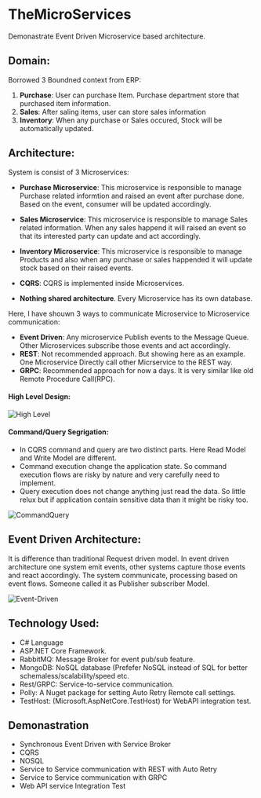 # TheMicroServices

Demonastrate Event Driven Microservice based architecture.


## Domain:

Borrowed 3 Boundned context from ERP:

1. **Purchase**: User can purchase Item. Purchase department store that purchased item information.
2. **Sales**: After saling items, user can store sales information
3. **Inventory**: When any purchase or Sales occured, Stock will be automatically updated.


## Architecture:

System is consist of 3 Microservices:

* **Purchase Microservice**: This microservice is responsible to manage Purchase related informtion and raised an event after purchase done. Based on the event,
consumer will be updated accordingly.

* **Sales Microservice**: This microservice is responsible to manage Sales related information. When any sales happend it will raised an event so that its interested
party can update and act accordingly.

* **Inventory Microservice**: This microservice is responsible to manage Products and also when any purchase or sales happended it will update stock based on their raised events.

* **CQRS**: CQRS is implemented inside Microservices.

* **Nothing shared architecture**. Every Microservice has its own database.


Here, I have shouwn 3 ways to communicate Microservice to Microservice communication:

* **Event Driven**: Any microservice Publish events to the Message Queue. Other Microservices subscribe those events and act accordingly.
* **REST**: Not recommended approach. But showing here as an example. One Microservice Directly call other Micrservice to the REST way.
* **GRPC**: Recommended approach for now a days. It is very similar like old Remote Procedure Call(RPC).  


#### High Level Design:

![High Level](https://github.com/habibsql/TheMicroservices/blob/main/Docs/highlevel.JPG?raw=true)

#### Command/Query Segrigation:

* In CQRS command and query are two distinct parts. Here Read Model and Write Model are different.
* Command execution change the application state. So command execution flows are risky by nature and very carefully need to implement.
* Query execution does not change anything just read the data. So little relux but if application contain sensitive data than
  it might be risky too. 

![CommandQuery](https://github.com/habibsql/TheMicroservices/blob/main/Docs/cq.JPG?raw=true)


## Event Driven Architecture:

It is difference than traditional Request driven model. In event driven architecture one system emit events, other systems
capture those events and react accordingly. The system communicate, processing based on event flows. Someone called
it as Publisher subscriber Model.

![Event-Driven](https://github.com/habibsql/TheMicroservices/blob/main/Docs/ed.JPG?raw=true)


## Technology Used:

* C# Language
* ASP.NET Core Framework.
* RabbitMQ: Message Broker for event pub/sub feature.
* MongoDB: NoSQL database (Prefefer NoSQL instead of SQL for better schemaless/scalability/speed etc.
* Rest/GRPC: Service-to-service communication.
* Polly: A Nuget package for setting Auto Retry Remote call settings.
* TestHost: (Microsoft.AspNetCore.TestHost) for WebAPI integration test.

## Demonastration

* Synchronous Event Driven with Service Broker
* CQRS
* NOSQL
* Service to Service communication with REST with Auto Retry
* Service to Service communication with GRPC
* Web API service Integration Test
